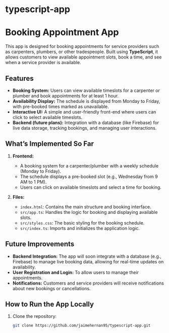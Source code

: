 # typescript-app

# Booking Appointment App

This app is designed for booking appointments for service providers such as carpenters, plumbers, or other tradespeople. Built using **TypeScript**, it allows customers to view available appointment slots, book a time, and see when a service provider is available.

## Features

- **Booking System:** Users can view available timeslots for a carpenter or plumber and book appointments for at least 1 hour.
- **Availability Display:** The schedule is displayed from Monday to Friday, with pre-booked times marked as unavailable.
- **Interactive UI:** A simple and user-friendly front-end where users can click to select available timeslots.
- **Backend (future plans):** Integration with a database (like Firebase) for live data storage, tracking bookings, and managing user interactions.

## What’s Implemented So Far

1. **Frontend:**
   - A booking system for a carpenter/plumber with a weekly schedule (Monday to Friday).
   - The schedule displays a pre-booked slot (e.g., Wednesday from 9 AM to 1 PM).
   - Users can click on available timeslots and select a time for booking.

2. **Files:**
   - `index.html`: Contains the main structure and booking interface.
   - `src/app.ts`: Handles the logic for booking and displaying available slots.
   - `src/styles.css`: The basic styling for the booking schedule.
   - `src/index.ts`: Imports and initializes the application logic.

## Future Improvements

- **Backend Integration:** The app will soon integrate with a database (e.g., Firebase) to manage live booking data, allowing for real-time updates on availability.
- **User Registration and Login:** To allow users to manage their appointments.
- **Notifications:** Customers and service providers will receive notifications about new bookings or cancellations.

## How to Run the App Locally

1. Clone the repository:
   ```bash
   git clone https://github.com/jaimehernan95/typescript-app.git
